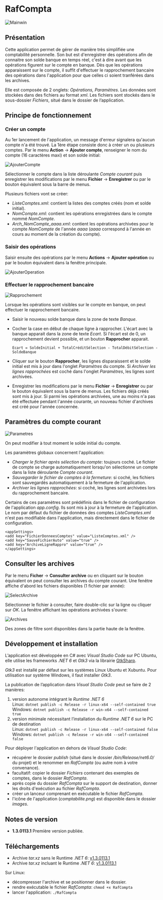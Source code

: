 # RafCompta

![Mainwin](images/markdown/mainwin.png)

## Présentation

Cette application permet de gérer de manière très simplifiée une comptabilité personnelle. Son but est d'enregistrer des opérations afin de connaitre son solde banque en temps réel, c'est à dire avant que les opérations figurent sur le compte en banque.
Dès que les opérations apparaissent sur le compte, il suffit d'effectuer le rapprochement bancaire des opérations dans l'application pour que celles ci soient tranférées dans les archives.

Elle est composée de 2 onglets: _Opérations, Paramètres_.
Les données sont stockées dans des fichiers au format _xml_.
Les fichiers sont stockés dans le sous-dossier _Fichiers_, situé dans le dossier de l’application.

## Principe de fonctionnement

### Créer un compte

Au 1er lancement de l'application, un message d'erreur signalera qu'aucun compte n'a été trouvé. La 1ère étape consiste donc à créer un ou plusieurs comptes.
Par le menu **Action** -> **Ajouter compte**, renseigner le nom du compte (16 caractères maxi) et son solde initial:

![AjouterCompte](images/markdown/ajouter_compte.png)

Sélectionner le compte dans la liste déroulante _Compte courant_ puis enregistrer les modifications par le menu **Fichier** -> **Enregistrer** ou par le bouton équivalent sous la barre de menus.

Plusieurs fichiers vont se créer:

* _ListeComptes.xml_: contient la listes des comptes créés (nom et solde initial).
* _NomCompte.xml_: contient les opérations enregistrées dans le compte nommé _NomCompte_.
* _Arch_NomCompte_aaaa.xml_: contient les opérations archivées pour le compte _NomCompte_ de l'année _aaaa_ (_aaaa_ correspond à l'année en cours au moment de la création du compte).

### Saisir des opérations

Saisir ensuite des opérations par le menu **Actions** -> **Ajouter opération** ou par le bouton équivalent dans la fenêtre principale.

![AjouterOperation](images/markdown/ajouter_operation.png)

### Effectuer le rapprochement bancaire

![Rapprochement](images/markdown/rapprochement.png)

Lorsque les opérations sont visibles sur le compte en banque, on peut effectuer le rapprochement bancaire.

* Saisir le nouveau solde banque dans la zone de texte _Banque_.
* Cocher la case en début de chaque ligne à rapprocher. L'écart avec la banque apparait dans la zone de texte _Ecart_.
Si l'écart est de 0, un rapprochement devient possible, et un bouton **Rapprocher** apparait.
  
    ```text
    Ecart = SoldeInitial + TotalCréditSélection - TotalDébitSélection - SoldeBanque
    ```

* Cliquer sur le bouton **Rapprocher**, les lignes disparaissent et le solde initial est mis à jour dans l'onglet _Paramètres_ du compte.
Si _Archiver les lignes rapprochées_ est coché dans l'onglet _Paramètres_, les lignes sont archivées.
* Enregistrer les modifications par le menu **Fichier** -> **Enregistrer** ou par le bouton équivalent sous la barre de menus.
Les fichiers déjà créés sont mis à jour.
Si parmi les opérations archivées, une au moins n'a pas été effectuée pendant l'année courante, un nouveau fichier d'archives est créé pour l'année concernée.

## Paramètres du compte courant

![Parametres](images/markdown/parametres.png)

On peut modifier à tout moment le solde initial du compte.

Les paramètres globaux concernent l'application:

* _Charger le fichier après sélection du compte_: toujours coché.
Le fichier de compte se charge automatiquement lorsqu'on sélectionne un compte dans la liste déroulante _Compte courant_.
* _Sauvegarder le fichier de comptes à la fermeture_: si coché, les fichiers sont sauvegardés automatiquement à la fermeture de l'application.
* _Archiver les lignes rapprochées_: si coché, les lignes sont archivées lors du rapprochement bancaire.

Certains de ces paramètres sont prédéfinis dans le fichier de configuration de l'application _app.config_. Ils sont mis à jour à la fermeture de l'application. Le nom par défaut du fichier de données des comptes _ListeComptes.xml_ n'est pas modifiable dans l'application, mais directement dans le fichier de configuration.

```text
<appSettings>
<add key="FichierDonneesComptes" value="ListeComptes.xml" />
<add key="SauveFichierAuto" value="true" />
<add key="ArchiveLigneRappro" value="true" />
</appSettings>
```

## Consulter les archives

Par le menu **Ficher** -> **Consulter archive** ou en cliquant sur le bouton équivalent on peut consulter les archives du compte courant. Une fenêtre affiche d'abord les fichiers disponibles (1 fichier par année):

![SelectArchive](images/markdown/select_archive.png)

Sélectionner le fichier à consulter, faire double-clic sur la ligne ou cliquer sur _OK_. La fenêtre affichant les opérations archivées s'ouvre:

![Archives](images/markdown/archives.png)

Des zones de filtre sont disponibles dans la partie haute de la fenêtre.

## Développement et installation

L’application est développée en C# avec _Visual Studio Code_ sur PC Ubuntu, elle utilise les frameworks _.NET 6_ et _Gtk3_ via la librairie [GtkSharp](https://github.com/GtkSharp/GtkSharp).

_Gtk3_ est installé par défaut sur les systèmes Linux Ubuntu et Xubuntu.
Pour utilisation sur système Windows, il faut installer _Gtk3_.

La publication de l’application dans _Visual Studio Code_ peut se faire de 2 manières:

1. version autonome intégrant le _Runtime .NET 6_</br>
Linux: ```dotnet publish -c Release -r linux-x64 --self-contained true```</br>
Windows: ```dotnet publish -c Release -r win-x64 --self-contained true```
2. version minimale nécessitant l’installation du _Runtime .NET 6_ sur le PC de destination</br>
Linux: ```dotnet publish -c Release -r linux-x64 --self-contained false```</br>
Windows: ```dotnet publish -c Release -r win-x64 --self-contained false```</br>

Pour déployer l'application en dehors de _Visual Studio Code_:

* récupérer le dossier _publish_ (situé dans le dossier _/bin/Release/net6.0/_ du projet) et le renommer en _RafCompta_ (ou autre nom à votre convenance).
* facultatif: copier le dossier _Fichiers_ contenant des exemples de comptes, dans le dossier _RafCompta_.
* après copie du dossier _RafCompta_ sur le support de destination, donner les droits d'exécution au fichier _RafCompta_.
* créer un lanceur comprenant en exécutable le fichier _RafCompta_.
* l'icône de l'application (_comptabilite.png_) est disponible dans le dossier _images_.

## Notes de version

* **1.3.0113.1**
    Première version publiée.

## Téléchargements

* Archive _tar.xz_ sans le Runtime _.NET 6_: [v1.3.0113.1](https://e-nautia.com/rafbor/disk/RafCompta/RafCompta_1.3.0113.1_sans_runtime.tar.xz)
* Archive _tar.xz_ incluant le Runtime _.NET 6_: [v1.3.0113.1](https://e-nautia.com/rafbor/disk/RafCompta/RafCompta_1.3.0113.1_avec_runtime.tar.xz)

Sur Linux:
* décompresser l'archive et se positionner dans le dossier.
* rendre exécutable le fichier _RafCompta_:
```chmod +x RafCompta```
* lancer l'application:
```./RafCompta```
